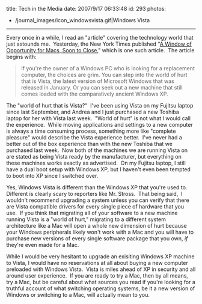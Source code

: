 title: Tech in the Media
date: 2007/9/17 06:33:48
id: 293
photos:
- /journal_images/icon_windowsvista.gif|Windows Vista
---
Every once in a while, I read an "article" covering the technology world that just astounds me.  Yesterday, the New York Times published "[A Window of Opportunity for Macs, Soon to Close](http://www.nytimes.com/2007/09/16/technology/16digi.html?ex=1347595200&en=7d6cd1aff71e9ca1&ei=5088&partner=rssnyt&emc=rss)," which is one such article.  The article begins with:

> If you're the owner of a Windows PC who is looking for a replacement computer, the choices are grim. You can step into the world of hurt that is Vista, the latest version of Microsoft Windows that was released in January. Or you can seek out a new machine that still comes loaded with the comparatively ancient Windows XP.

The "world of hurt that is Vista?"  I've been using Vista on my Fujitsu laptop since last September, and Andrea and I just purchased a new Toshiba laptop for her with Vista last week.  "World of hurt" is not what I would call the experience.  While moving applications and settings to a new computer is always a time consuming process, something more like "complete pleasure" would describe the Vista experience better.  I've never had a better out of the box experience than with the new Toshiba that we purchased last week.  Now both of the machines we are running Vista on are stated as being Vista ready by the manufacturer, but everything on these machines works exactly as advertised.  On my Fujitsu laptop, I still have a dual boot setup with Windows XP, but I haven't even been tempted to boot into XP since I switched over.

Yes, Windows Vista is different than the Windows XP that you're used to.  Different is clearly scary to reporters like Mr. Stross.  That being said,  I wouldn't recommend upgrading a system unless you can verify that there are Vista compatible drivers for every single piece of hardware that you use.  If you think that migrating all of your software to a new machine running Vista is a "world of hurt," migrating to a different system architecture like a Mac will open a whole new dimension of hurt because your Windows peripherals likely won't work with a Mac and you will have to purchase new versions of every single software package that you own, _if_ they're even made for a Mac.

While I would be very hesitant to upgrade an exisiting Windows XP machine to Vista, I would have no reservations at all about buying a new computer preloaded with Windows Vista.  Vista is miles ahead of XP in security and all around user experience.  If you are ready to try a Mac, then by all means, try a Mac, but be careful about what sources you read if you're looking for a truthful account of what switching operating systems, be it a new version of Windows or switching to a Mac, will actually mean to you.